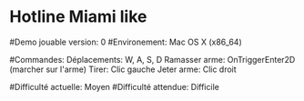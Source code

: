 # Hotline Miami like

#Demo jouable version: 0
#Environement: Mac OS X (x86_64)


#Commandes:
  Déplacements: W, A, S, D
  Ramasser arme: OnTriggerEnter2D (marcher sur l'arme)
  Tirer: Clic gauche
  Jeter arme: Clic droit
  
#Difficulté actuelle: Moyen
#Difficulté attendue: Difficile
